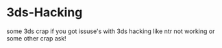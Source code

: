 # 3ds-Hacking
some 3ds crap if you got issuse's with 3ds hacking like ntr not working or some other crap ask!
